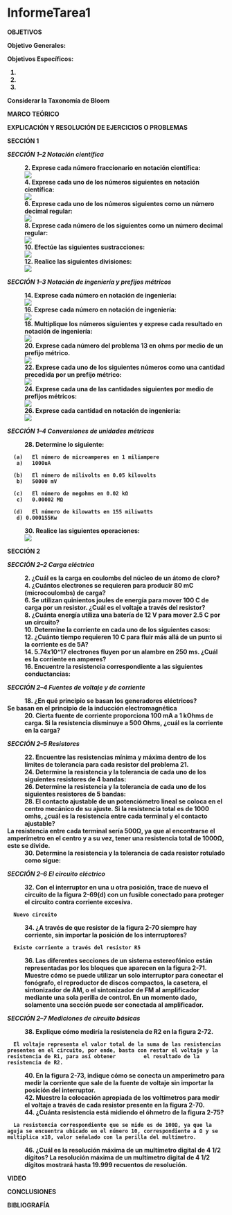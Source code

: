 # InformeTarea1
<html>
 <titlte></tile>
 <body>
 <b>OBJETIVOS<p> 
Objetivo Generales:

Objetivos Específicos:

1)

2)

3)

Considerar la Taxonomía de Bloom

<b>MARCO TEÓRICO <p>


<b>EXPLICACIÓN Y RESOLUCIÓN DE EJERCICIOS O PROBLEMAS

<b>SECCIÓN 1

<i>SECCIÓN 1–2 Notación científica</i>

<dl>
<dd>2. Exprese cada número fraccionario en notación científica:</dd>
 <dd><img src="https://github.com/StefanyVera1/INFORME-TAREA-1/blob/main/img/sec1/ej2.JPG"></dd>  
<dd>4. Exprese cada uno de los números siguientes en notación científica:</dd>
 <dd><img src="https://github.com/StefanyVera1/INFORME-TAREA-1/blob/main/img/sec1/ej4.JPG"></dd>
<dd>6. Exprese cada uno de los números siguientes como un número decimal regular:</dd>
  <dd><img src="https://github.com/StefanyVera1/INFORME-TAREA-1/blob/main/img/sec1/ej6.JPG"></dd>
<dd>8. Exprese cada número de los siguientes como un número decimal regular:</dd>
  <dd><img src="https://github.com/StefanyVera1/INFORME-TAREA-1/blob/main/img/sec1/ej8.JPG"></dd>
<dd>10. Efectúe las siguientes sustracciones:</dd>
  <dd><img src="https://github.com/StefanyVera1/INFORME-TAREA-1/blob/main/img/sec1/ej10.JPG"></dd>
<dd>12. Realice las siguientes divisiones:</dd>
 <dd><img src="https://github.com/StefanyVera1/INFORME-TAREA-1/blob/main/img/sec1/ej12.JPG"></dd>
</dl>

<i>SECCIÓN 1–3 Notación de ingeniería y prefijos métricos</i>
<dl>
<dd>14. Exprese cada número en notación de ingeniería:</dd>
  <dd><img src="https://github.com/StefanyVera1/INFORME-TAREA-1/blob/main/img/sec1/ej14.JPG"></dd>
<dd>16. Exprese cada número en notación de ingeniería:</dd>
  <dd><img src="https://github.com/StefanyVera1/INFORME-TAREA-1/blob/main/img/sec1/ej16.JPG"></dd>
<dd>18. Multiplique los números siguientes y exprese cada resultado en notación de ingeniería:</dd>
  <dd><img src="https://github.com/StefanyVera1/INFORME-TAREA-1/blob/main/img/sec1/ej18.JPG"></dd>
<dd>20. Exprese cada número del problema 13 en ohms por medio de un prefijo métrico.</dd>
  <dd><img src="https://github.com/StefanyVera1/INFORME-TAREA-1/blob/main/img/sec1/ej20.JPG"></dd>
<dd>22. Exprese cada uno de los siguientes números como una cantidad precedida por un prefijo métrico:</dd>
  <dd><img src="https://github.com/StefanyVera1/INFORME-TAREA-1/blob/main/img/sec1/ej22.JPG"></dd>
<dd>24. Exprese cada una de las cantidades siguientes por medio de prefijos métricos:</dd>
  <dd><img src="https://github.com/StefanyVera1/INFORME-TAREA-1/blob/main/img/sec1/ej24.JPG"></dd>
<dd>26. Exprese cada cantidad en notación de ingeniería:</dd>
  <dd><img src="https://github.com/StefanyVera1/INFORME-TAREA-1/blob/main/img/sec1/ej26.JPG"></dd>
</dl>
<i>SECCIÓN 1–4 Conversiones de unidades métricas</i>
<dl>
<dd>28. Determine lo siguiente:</dd>
  
      (a)	El número de microamperes en 1 miliampere
       a)	1000uA

      (b)	El número de milivolts en 0.05 kilovolts
       b)	50000 mV

      (c)	El número de megohms en 0.02 kΩ
       c)	0.00002 MΩ

      (d)	El número de kilowatts en 155 miliwatts
       d) 0.000155Kw

<dd>30. Realice las siguientes operaciones:</dd>
 <dd><img src="https://github.com/StefanyVera1/INFORME-TAREA-1/blob/main/img/sec1/ej30.JPG"></dd>
 </dl>
<p><b>SECCIÓN 2

<i>SECCIÓN 2–2 Carga eléctrica</i>

<dd>2. ¿Cuál es la carga en coulombs del núcleo de un átomo de cloro?</dd>

<dd>4. ¿Cuántos electrones se requieren para producir 80 mC (microcoulombs) de carga?</dd>

<dd>6. Se utilizan quinientos joules de energía para mover 100 C de carga por un resistor. ¿Cuál es el voltaje a través del resistor?</dd>

<dd>8. ¿Cuánta energía utiliza una batería de 12 V para mover 2.5 C por un circuito?</dd>

<dd>10. Determine la corriente en cada uno de los siguientes casos:</dd>
  
<dd>12. ¿Cuánto tiempo requieren 10 C para fluir más allá de un punto si la corriente es de 5A?</dd>

<dd>14. 5.74x10^17 electrones fluyen por un alambre en 250 ms. ¿Cuál es la corriente en amperes?</dd>

<dd>16. Encuentre la resistencia correspondiente a las siguientes conductancias:</dd>


<i>SECCIÓN 2–4 Fuentes de voltaje y de corriente</i>

<dd>18. ¿En qué principio se basan los generadores eléctricos?</dd>
      Se basan en el principio de la inducción electromagnética

<dd>20. Cierta fuente de corriente proporciona 100 mA a 1 kOhms de carga. Si la resistencia disminuye a 500 Ohms, ¿cuál es la corriente en la carga?</dd>  
 
<i>SECCIÓN 2–5 Resistores</i>

<dd>22. Encuentre las resistencias mínima y máxima dentro de los límites de tolerancia para cada resistor del problema 21.</dd>
  
<dd>24. Determine la resistencia y la tolerancia de cada uno de los siguientes resistores de 4 bandas:</dd>

<dd>26. Determine la resistencia y la tolerancia de cada uno de los siguientes resistores de 5 bandas:</dd>

<dd>28. El contacto ajustable de un potenciómetro lineal se coloca en el centro mecánico de su ajuste. Si la resistencia total es de 1000 omhs, ¿cuál es la resistencia entre cada terminal y el contacto ajustable?</dd>
 La resistencia entre cada terminal sería 500Ω, ya que al encontrarse el amperímetro en el centro y a su vez, tener una resistencia total de 1000Ω, este se divide.
    
<dd>30. Determine la resistencia y la tolerancia de cada resistor rotulado como sigue:</dd>

<i>SECCIÓN 2–6 El circuito eléctrico</i>

<dd>32. Con el interruptor en una u otra posición, trace de nuevo el circuito de la figura 2-69(d) con un fusible conectado para proteger el circuito contra corriente excesiva.</dd>
 
      
      
      Nuevo circuito
 

<dd>34. ¿A través de que resistor de la figura 2-70 siempre hay corriente, sin importar la                posición de los interruptores?</dd>

 
      Existe corriente a través del resistor R5 

<dd>36. Las diferentes secciones de un sistema estereofónico están representadas por los bloques         que aparecen en la figura 2-71. Muestre cómo se puede utilizar un solo interruptor para         conectar el fonógrafo, el reproductor de discos compactos, la casetera, el sintonizador de       AM, o el sintonizador de FM al amplificador mediante una sola perilla de control. En un         momento dado, solamente una sección puede ser conectada al amplificador.</dd>
 
 
 <p><i>SECCIÓN 2–7 Mediciones de circuito básicas</i>

<dd>38. Explique cómo mediría la resistencia de R2 en la figura 2-72.</dd>
 
      El voltaje representa el valor total de la suma de las resistencias presentes en el circuito, por ende, basta con restar el voltaje y la resistencia de R1, para así obtener         el resultado de la resistencia de R2.

<dd>40. En la figura 2-73, indique cómo se conecta un amperímetro para medir la corriente que sale       de la fuente de voltaje sin importar la posición del interruptor.</dd>
 
 
<dd>42. Muestre la colocación apropiada de los voltímetros para medir el voltaje a través de cada        resistor presente en la figura 2-70.</dd>
 
<dd>44. ¿Cuánta resistencia está midiendo el óhmetro de la figura 2-75?</dd>
 
      
      La resistencia correspondiente que se mide es de 100Ω, ya que la aguja se encuentra ubicado en el número 10, correspondiente a Ω y se multiplica x10, valor señalado con la perilla del multímetro.

<dd>46. ¿Cuál es la resolución máxima de un multímetro digital de 4 1/2 dígitos?
      La resolución máxima de un multímetro digital de 4 1/2 dígitos mostrará hasta 19.999             recuentos de resolución.</dd>


<b>VIDEO


<b>CONCLUSIONES


<b>BIBLIOGRAFÍA
  </body>
  </html>
